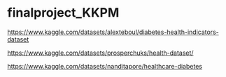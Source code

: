 # finalproject_KKPM
https://www.kaggle.com/datasets/alexteboul/diabetes-health-indicators-dataset

https://www.kaggle.com/datasets/prosperchuks/health-dataset/

https://www.kaggle.com/datasets/nanditapore/healthcare-diabetes